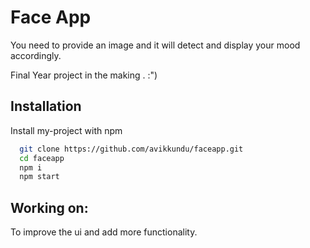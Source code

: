 
# Face App

You need to provide an image and it will detect and display your mood accordingly.

Final Year project in the making . :")


## Installation

Install my-project with npm

```bash
  git clone https://github.com/avikkundu/faceapp.git
  cd faceapp
  npm i
  npm start
```
    
## Working on:

To improve the ui and add more functionality.